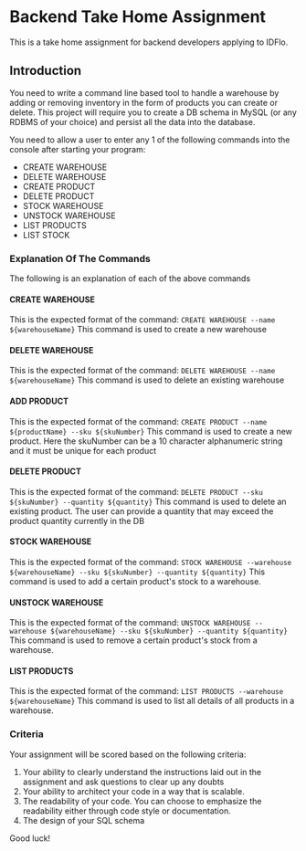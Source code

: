 # Backend Take Home Assignment

This is a take home assignment for backend developers applying to IDFlo.

## Introduction

You need to write a command line based tool to handle a warehouse by adding or removing inventory in the form of products you can create or delete. This project will require you to create a DB schema in MySQL (or any RDBMS of your choice) and persist all the data into the database.

You need to allow a user to enter any 1 of the following commands into the console after starting your program:

* CREATE WAREHOUSE
* DELETE WAREHOUSE
* CREATE PRODUCT
* DELETE PRODUCT
* STOCK WAREHOUSE
* UNSTOCK WAREHOUSE
* LIST PRODUCTS
* LIST STOCK

### Explanation Of The Commands

The following is an explanation of each of the above commands

#### CREATE WAREHOUSE
This is the expected format of the command:  `CREATE WAREHOUSE --name ${warehouseName}`
This command is used to create a new warehouse

#### DELETE WAREHOUSE
This is the expected format of the command: `DELETE WAREHOUSE --name ${warehouseName}`
This command is used to delete an existing warehouse

#### ADD PRODUCT
This is the expected format of the command: `CREATE PRODUCT --name ${productName} --sku ${skuNumber}`
This command is used to create a new product. Here the skuNumber can be a 10 character alphanumeric string and it must be unique for each product

#### DELETE PRODUCT
This is the expected format of the command: `DELETE PRODUCT --sku ${skuNumber} --quantity ${quantity}`
This command is used to delete an existing product. The user can provide a quantity that may exceed the product quantity currently in the DB

#### STOCK WAREHOUSE
This is the expected format of the command: `STOCK WAREHOUSE --warehouse ${warehouseName} --sku ${skuNumber} --quantity ${quantity}`
This command is used to add a certain product's stock to a warehouse.

#### UNSTOCK WAREHOUSE
This is the expected format of the command: `UNSTOCK WAREHOUSE --warehouse ${warehouseName} --sku ${skuNumber} --quantity ${quantity}`
This command is used to remove a certain product's stock from a warehouse.

#### LIST PRODUCTS
This is the expected format of the command: `LIST PRODUCTS --warehouse ${warehouseName}`
This command is used to list all details of all products in a warehouse.


### Criteria

Your assignment will be scored based on the following criteria:

1. Your ability to clearly understand the instructions laid out in the assignment and ask questions to clear up any doubts
2. Your ability to architect your code in a way that is scalable.
3. The readability of your code. You can choose to emphasize the readability either through code style or documentation.
4. The design of your SQL schema

Good luck!
